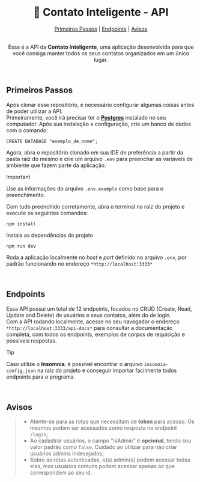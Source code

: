 <h1 align="center">📱 Contato Inteligente - API</h1>
<div align=center><a href="#primeiros-passos">Primeiros Passos</a> | <a href="#endpoints">Endpoints</a> | <a href="#avisos">Avisos</a></div><br/>

<p align=center>Essa é a API da <b>Contato Inteligente</b>, uma aplicação desenvolvida para que você consiga manter todos os seus contatos organizados em um único lugar.</p>

<br/>

## **Primeiros Passos**
Após clonar esse repositório, é necessário configurar algumas coisas antes de poder utilizar a API.<br/>
Primeiramente, você irá precisar ter o [**Postgres**](https://www.postgresql.org) instalado no seu computador. Após sua instalação e configuração, crie um banco de dados com o comando:<br/>

```
CREATE DATABASE "exemplo_de_nome";
```

Agora, abra o repositório clonado em sua IDE de preferência a partir da pasta raiz do mesmo e crie um arquivo `.env` para preenchar as variáveis de ambiente que fazem parte da aplicação.
> [!IMPORTANT]  
> Use as informações do arquivo `.env.example` como base para o preenchimento.

Com tudo preenchido corretamente, abra o terminal na raiz do projeto e execute os seguintes comandos:

```
npm install
```
Instala as dependências do projeto

```
npm run dev
```
Roda a aplicação localmente no *host* e *port* definido no arquivo `.env`, por padrão funcionando no endereço `*http://localhost:3333*`

<br/>

## **Endpoints**
Essa API possui um total de 12 endpoints, focados no CRUD (Create, Read, Update and Delete) de usuários e seus contatos, além do de login.<br/>
Com a API rodando localmente, acesse no seu navegador o endereço `*http://localhost:3333/api-docs*` para consultar a documentação completa, com todos os endpoints, exemplos de corpos de requisição e possíveis respostas.<br/>
> [!TIP]  
> Caso utilize o **Insomnia**, é possível encontrar o arquivo `insomnia-config.json` na raiz do projeto e conseguir importar facilmente todos endpoints para o programa.
> 
<br/>

## **Avisos**
> - Atente-se para as rotas que necessitam de **token** para acesso. Os mesmos podem ser acessados como resposta no endpoint `/login`;
> - Ao cadastrar usuários, o campo "isAdmin" é **opcional**, tendo seu valor padrão como `false`. Cuidado ao utilizar para não criar usuários admins indesejados;
> - Sobre as rotas autenticadas, o(s) admin(s) podem acessar todas elas, mas usuários comuns podem acessar apenas as que correspondem ao seu id.

